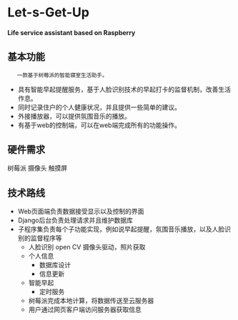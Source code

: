 # Let-s-Get-Up #
#### Life service assistant based on Raspberry ####
## 基本功能 ##
       一款基于树莓派的智能寝室生活助手。
* 具有智能早起提醒服务，基于人脸识别技术的早起打卡的监督机制，改善生活作息。
* 同时记录住户的个人健康状况，并且提供一些简单的建议。
* 外接播放器，可以提供氛围音乐的播放。
* 有基于web的控制端，可以在web端完成所有的功能操作。
## 硬件需求 ##
树莓派 摄像头 触摸屏
## 技术路线 ##
* Web页面端负责数据接受显示以及控制的界面
* Django后台负责处理请求并且维护数据库
* 子程序集负责每个子功能实现，例如说早起提醒，氛围音乐播放，以及人脸识别的监督程序等 
	* 人脸识别 open CV 摄像头驱动，照片获取
	* 个人信息 
		* 数据库设计
		* 信息更新
	* 智能早起
		* 定时服务
	* 树莓派完成本地计算，将数据传送至云服务器
	* 用户通过网页客户端访问服务器获取信息

